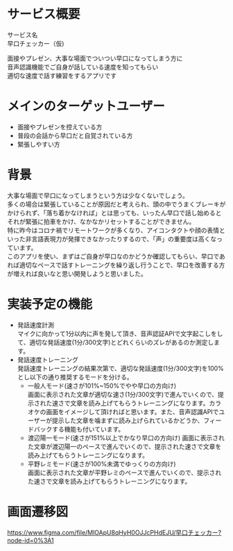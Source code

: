 # サービス概要  
サービス名  
早口チェッカー（仮)  

面接やプレゼン、大事な場面でついつい早口になってしまう方に  
音声認識機能でご自身が話している速度を知ってもらい  
適切な速度で話す練習をするアプリです

# メインのターゲットユーザー  
* 面接やプレゼンを控えている方  
* 普段の会話から早口だと自覚されている方  
* 緊張しやすい方

# 背景  
大事な場面で早口になってしまうという方は少なくないでしょう。  
多くの場合は緊張していることが原因だと考えられ、頭の中でうまくブレーキがかけられず、「落ち着かなければ」とは思っても、いったん早口で話し始めるとそれが緊張に拍車をかけ、なかなかリセットすることができません。   
特に昨今はコロナ禍でリモートワークが多くなり、アイコンタクトや顔の表情といった非言語表現力が発揮できなかったりするので、「声」の重要度は高くなっています。  
このアプリを使い、まずはご自身が早口なのかどうか確認してもらい、早口であれば適切なペースで話すトレーニングを繰り返し行うことで、早口を改善する方が増えれば良いなと思い開発しようと思いました。  
# 実装予定の機能  
* 発話速度計測  
  マイクに向かって1分以内に声を発して頂き、音声認証APIで文字起こしをして、適切な発話速度(1分/300文字)とどれくらいのズレがあるのか測定します。
* 発話速度トレーニング  
  発話速度トレーニングの結果次第で、適切な発話速度(1分/300文字)を100%とし以下の通り推奨するモードを分ける。  
  * 一般人モード(速さが101%~150%でやや早口の方向け)  
    画面に表示された文章が適切な速さ(1分/300文字)で進んでいくので、提示された速さで文章を読み上げてもらうトレーニングになります。カラオケの画面をイメージして頂ければと思います。また、音声認識APIでユーザーが提示した文章を噛まずに読み上げられているかどうか、フィードバックする機能も付いています。  
  * 渡辺陽一モード(速さが151%以上でかなり早口の方向け)
    画面に表示された文章が渡辺陽一のペースで進んでいくので、提示された速さで文章を読み上げてもらうトレーニングになります。  
  * 平野レミモード(速さが100%未満でゆっくりの方向け)  
    画面に表示された文章が平野レミのペースで進んでいくので、提示された速さで文章を読み上げてもらうトレーニングになります。
# 画面遷移図
https://www.figma.com/file/MlOApU8qHyH0OJJcPHdEJU/早口チェッカー?node-id=0%3A1